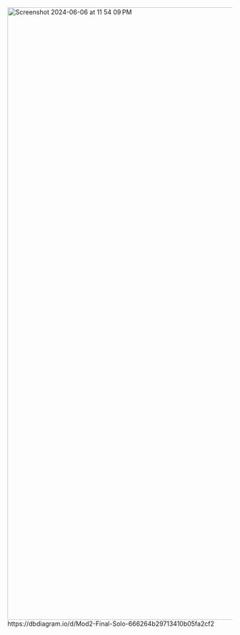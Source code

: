<img width="1372" alt="Screenshot 2024-06-06 at 11 54 09 PM" src="https://github.com/austincarrjones/b2-final-starter-7/assets/162185946/0085cfbf-3258-49a6-a091-ae3a0285163c">
https://dbdiagram.io/d/Mod2-Final-Solo-666264b29713410b05fa2cf2
